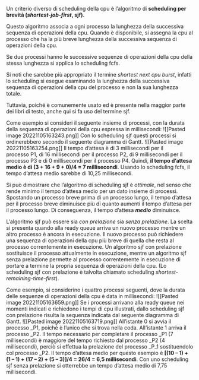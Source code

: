 Un criterio diverso di scheduling della cpu è l’algoritmo di **scheduling per brevità (_shortest-job-first_, sjf)**.

Questo algoritmo associa a ogni processo la lunghezza della successiva sequenza di operazioni della cpu. Quando è disponibile, si assegna la cpu al processo che ha la più breve lunghezza della successiva sequenza di operazioni della cpu. 

Se due processi hanno le successive sequenze di operazioni della cpu della stessa lunghezza si applica lo scheduling fcfs. 

Si noti che sarebbe più appropriato il termine _shortest next_ _cpu_ _burst_, infatti lo scheduling si esegue esaminando la lunghezza della successiva sequenza di operazioni della cpu del processo e non la sua lunghezza totale. 

Tuttavia, poiché è comunemente usato ed è presente nella maggior parte dei libri di testo, anche qui si fa uso del termine sjf.

Come esempio si consideri il seguente insieme di processi, con la durata della sequenza di operazioni della cpu espressa in millisecondi:
![[Pasted image 20221105163243.png]]
Con lo scheduling sjf questi processi si ordinerebbero secondo il seguente diagramma di Gantt.
![[Pasted image 20221105163254.png]]
Il tempo d’attesa è di 3 millisecondi per il processo P1, di 16 millisecondi per il processo P2, di 9 millisecondi per il processo P3 e di 0 millisecondi per il processo P4. Quindi, **il tempo d’attesa medio è di (3 + 16 + 9 + 0)/4 = 7 millisecondi**. 
Usando lo scheduling fcfs, il tempo d’attesa medio sarebbe di 10,25 millisecondi.

Si può dimostrare che l’algoritmo di scheduling sjf è _ottimale_, nel senso che rende minimo il tempo d’attesa medio per un dato insieme di processi. Spostando un processo breve prima di un processo lungo, il tempo d’attesa per il processo breve diminuisce più di quanto aumenti il tempo d’attesa per il processo lungo. Di conseguenza, il tempo d’attesa **_medio_** diminuisce.

L’algoritmo sjf può essere sia _con prelazione_ sia _senza prelazione_. 
La scelta si presenta quando alla ready queue arriva un nuovo processo mentre un altro processo è ancora in esecuzione. Il nuovo processo può richiedere una sequenza di operazioni della cpu più breve di quella che resta al processo correntemente in esecuzione. Un algoritmo sjf con prelazione sostituisce il processo attualmente in esecuzione, mentre un algoritmo sjf senza prelazione permette al processo correntemente in esecuzione di portare a termine la propria sequenza di operazioni della cpu. (Lo scheduling sjf con prelazione è talvolta chiamato scheduling _shortest-remaining-time-first_).

Come esempio, si considerino i quattro processi seguenti, dove la durata delle sequenze di operazioni della cpu è data in millisecondi:
![[Pasted image 20221105163659.png]]
Se i processi arrivano alla ready queue nei momenti indicati e richiedono i tempi di cpu illustrati, dallo scheduling sjf con prelazione risulta la sequenza indicata dal seguente diagramma di Gantt.
![[Pasted image 20221105163719.png]]
All’istante 0 si avvia il processo _P1, poiché è l’unico che si trova nella coda. 
All’istante 1 arriva il processo _P2. Il tempo necessario per completare il processo _P1 (7 millisecondi) è maggiore del tempo richiesto dal processo _P2 (4 millisecondi), perciò si effettua la prelazione del processo _P_1 sostituendolo col processo _P2.
Il tempo d’attesa medio per questo esempio è **\[(10 – 1) + (1 – 1) + (17 – 2) + (5 – 3)]/4 = 26/4 = 6,5 millisecondi**. 
Con uno scheduling sjf senza prelazione si otterrebbe un tempo d’attesa medio di 7,75 millisecondi.